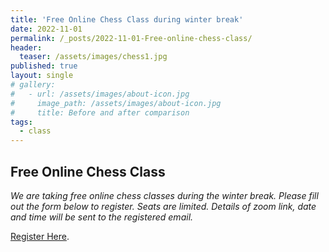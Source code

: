 ```yaml
---
title: 'Free Online Chess Class during winter break'
date: 2022-11-01
permalink: /_posts/2022-11-01-Free-online-chess-class/
header:
  teaser: /assets/images/chess1.jpg
published: true
layout: single
# gallery:
#   - url: /assets/images/about-icon.jpg
#     image_path: /assets/images/about-icon.jpg
#     title: Before and after comparison
tags:
  - class  
---
```



## Free Online Chess Class

*We are taking free online chess classes during the winter break. Please fill out the form below to register. Seats are limited. Details of zoom link, date and time will be sent to the registered email.*



[Register Here](https://docs.google.com/forms/d/e/1FAIpQLSetqOyLPg0x1eKgDQ9dov1oW-jloYXDVhdJyqE6N87rTGiPHw/closedform).

